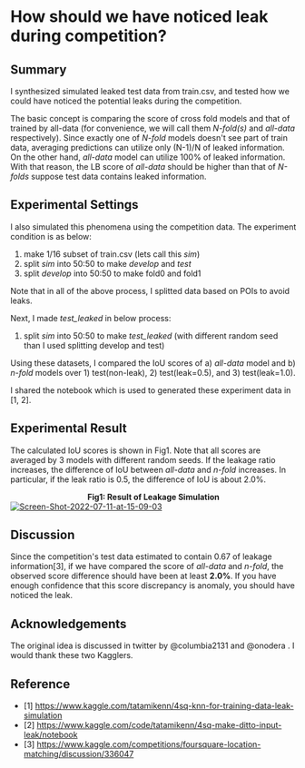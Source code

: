 # How should we have noticed leak during competition?

## Summary

I synthesized simulated leaked test data from train.csv, and tested how we could have noticed the potential leaks during the competition.

The basic concept is comparing the score of cross fold models and that of trained by all-data (for convenience, we will call them *N-fold(s)* and *all-data* respectively).
Since exactly one of *N-fold* models doesn't see part of train data, averaging predictions can utilize only (N-1)/N of leaked information. On the other hand, *all-data* model can utilize 100% of leaked information. With that reason, the LB score of *all-data* should be higher than that of *N-folds* suppose test data contains leaked information.

## Experimental Settings

I also simulated this phenomena using the competition data.
The experiment condition is as below:
1. make 1/16 subset of train.csv (lets call this *sim*)
1. split *sim* into 50:50 to make *develop* and *test*
1. split *develop* into 50:50 to make fold0 and fold1

Note that in all of the above process, I splitted data based on POIs to avoid leaks.

Next, I made *test_leaked* in below process:
1. split *sim* into 50:50 to make *test_leaked* (with different random seed than I used splitting develop and test)

Using these datasets, I compared the IoU scores of a) *all-data* model and b) *n-fold* models over 1) test(non-leak), 2) test(leak=0.5), and 3) test(leak=1.0).

I shared the notebook which is used to generated these experiment data in [1, 2].

## Experimental Result

The calculated IoU scores is shown in Fig1. Note that all scores are averaged by 3 models with different random seeds.
If the leakage ratio increases, the difference of IoU between *all-data* and *n-fold* increases.
In particular, if the leak ratio is 0.5, the difference of IoU is about 2.0%.

<center><b>Fig1: Result of Leakage Simulation</b></center>
<a href="https://ibb.co/DpqDh4W"><img src="https://i.ibb.co/0twjTq2/Screen-Shot-2022-07-11-at-15-09-03.png" alt="Screen-Shot-2022-07-11-at-15-09-03" border="0"></a>

## Discussion

Since the competition's test data estimated to contain 0.67 of leakage information[3], 
if we have compared the score of *all-data* and *n-fold*,  the observed score difference should have been at least **2.0%**.
If you have enough confidence that this score discrepancy is anomaly, you should have noticed the leak.

## Acknowledgements

The original idea is discussed in twitter by @columbia2131 and @onodera  . I would thank these two Kagglers.


## Reference

- [1] https://www.kaggle.com/tatamikenn/4sq-knn-for-training-data-leak-simulation
- [2] https://www.kaggle.com/code/tatamikenn/4sq-make-ditto-input-leak/notebook
- [3] https://www.kaggle.com/competitions/foursquare-location-matching/discussion/336047